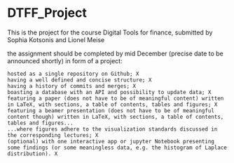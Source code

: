 # DTFF_Project
This is the project for the course Digital Tools for finance, submitted by Sophia Kotsonis and Lionel Meise

the assignment should be completed by mid December (precise date to be announced shortly) in form of a project:

    hosted as a single repository on Github; X
    having a well defined and concise structure; X
    having a history of commits and merges; X
    boasting a database with an API and possibility to update data; X
    featuring a paper (does not have to be of meaningful content) written in LaTeX, with sections, a table of contents, tables and figures; X
    featuring a beamer presentation (does not have to be of meaningful content though) written in LaTeX, with sections, a table of contents, tables and figures...
    ...where figures adhere to the visualization standards discussed in the corresponding lectures; X
    (optional) with one interactive app or jupyter Notebook presenting some findings (or some meaningless data, e.g. the histogram of Laplace distribution). X
